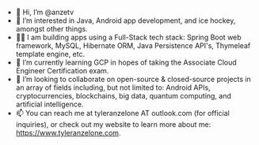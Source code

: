- 👋 Hi, I’m @anzetv
- 👀 I’m interested in Java, Android app development, and ice hockey, amongst other things.
- 🧑‍💻 I am building apps using a Full-Stack tech stack: Spring Boot web framework, MySQL, Hibernate ORM, Java Persistence API's, Thymeleaf template engine, etc. 
- 🌱 I’m currently learning GCP in hopes of taking the Associate Cloud Engineer Certification exam.  
- 💞️ I’m looking to collaborate on open-source & closed-source projects in an array of fields including, but not limited to: 
		Android APIs, cryptocurrencies, blockchains, big data, quantum computing, and artificial intelligence.
- 📫 You can reach me at tyleranzelone AT outlook.com (for official inquiries), or check out my website to learn more about me: https://www.tyleranzelone.com.
